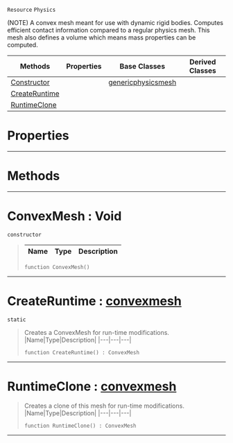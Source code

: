  `Resource` `Physics`



(NOTE) A convex mesh meant for use with dynamic rigid bodies. Computes efficient contact information compared to a regular physics mesh. This mesh also defines a volume which means mass properties can be computed.

|Methods|Properties|Base Classes|Derived Classes|
|---|---|---|---|
|[ Constructor](https://github.com/PlasmaEngine/PlasmaDocs/tree/master/docs/C%2B%2B/code_reference/class_reference/convexmesh.markdown#convexmesh-void)| |[genericphysicsmesh](https://github.com/PlasmaEngine/PlasmaDocs/tree/master/docs/C%2B%2B/code_reference/class_reference/genericphysicsmesh.markdown)| |
|[ CreateRuntime](https://github.com/PlasmaEngine/PlasmaDocs/tree/master/docs/C%2B%2B/code_reference/class_reference/convexmesh.markdown#createruntime-plasma-engin)| | | |
|[ RuntimeClone](https://github.com/PlasmaEngine/PlasmaDocs/tree/master/docs/C%2B%2B/code_reference/class_reference/convexmesh.markdown#runtimeclone-plasma-engine)| | | |


 #  Properties


---  
 #  Methods


---  
 #  ConvexMesh : Void

 `constructor`

> 
> |Name|Type|Description|
> |---|---|---|
> ``` lang=cpp, name=Lightning
> function ConvexMesh()
> ``` 


---  
 #  CreateRuntime : [convexmesh](https://github.com/PlasmaEngine/PlasmaDocs/tree/master/docs/C%2B%2B/code_reference/class_reference/convexmesh.markdown)

 `static`

> Creates a ConvexMesh for run-time modifications.
> |Name|Type|Description|
> |---|---|---|
> ``` lang=cpp, name=Lightning
> function CreateRuntime() : ConvexMesh
> ``` 


---  
 #  RuntimeClone : [convexmesh](https://github.com/PlasmaEngine/PlasmaDocs/tree/master/docs/C%2B%2B/code_reference/class_reference/convexmesh.markdown)

> Creates a clone of this mesh for run-time modifications.
> |Name|Type|Description|
> |---|---|---|
> ``` lang=cpp, name=Lightning
> function RuntimeClone() : ConvexMesh
> ``` 


---  
 

 